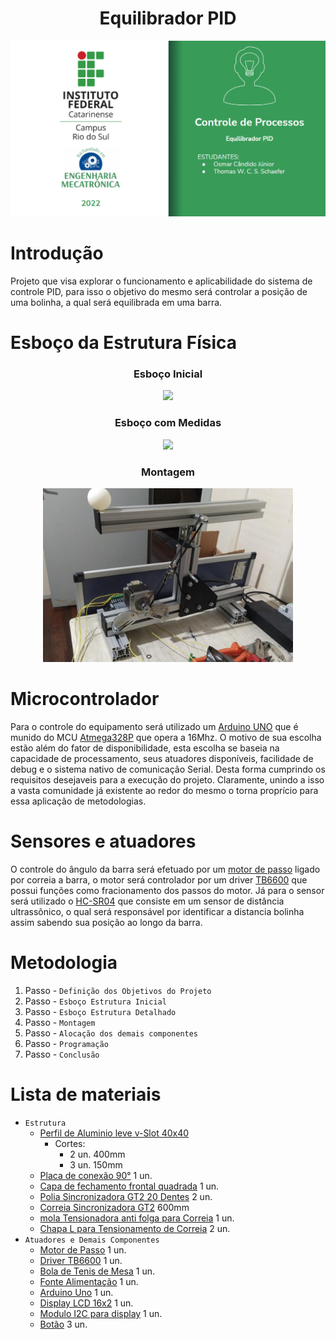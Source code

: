 <h1 align="center"> Equilibrador PID </h1>

![ALOW](Imagens/Logo.PNG)

# Introdução
Projeto que visa explorar o funcionamento e aplicabilidade do sistema de controle PID, para isso o objetivo do mesmo será controlar a posição de uma bolinha, a qual será equilibrada em uma barra.

# Esboço da Estrutura Física
<div align="center">  
  <h3>Esboço Inicial</h3>
  <img src="https://github.com/osmar-candido/Equilibrador-PID/blob/32d471ab13c34fbf4f6023804e4090dc3f51ee7b/Imagens/Esbo%C3%A7oSemMedidas.jpg" width="400">
  
  <h3>Esboço com Medidas</h3>
  <img src="https://github.com/osmar-candido/Equilibrador-PID/blob/32d471ab13c34fbf4f6023804e4090dc3f51ee7b/Imagens/Esbo%C3%A7oComMedidas.jpg" width="400">
  
  <h3 aling="left">Montagem</h3>
  <img src="https://github.com/osmar-candido/Equilibrador-PID/blob/73b7af5404ce1d5f0cc2963a7992429d506e0d20/Imagens/MontagemInicial.jpg" width="400">
</div>

# Microcontrolador
Para o controle do equipamento será utilizado um [Arduino UNO]() que é munido do MCU [Atmega328P]() que opera a 16Mhz. 
O motivo de sua escolha estão além do fator de disponibilidade, esta escolha se baseia na capacidade de processamento, seus atuadores disponíveis, facilidade de debug e o sistema nativo de comunicação Serial. Desta forma cumprindo os requisitos desejaveis para a execução do projeto. Claramente, unindo a isso a vasta comunidade já existente ao redor do mesmo o torna proprício para essa aplicação de metodologias.

# Sensores e atuadores
O controle do ângulo da barra será efetuado por um [motor de passo]() ligado por correia a barra, o motor será controlador por um driver [TB6600](https://www.mcielectronics.cl/website_MCI/static/documents/TB6600_data_sheet.pdf) que possui funções como fracionamento dos passos do motor.
Já para o sensor será utilizado o [HC-SR04](https://storage.googleapis.com/baudaeletronicadatasheet/HC-SR04.pdf) que consiste em um sensor de distância ultrassônico, o qual será responsável por identificar a distancia bolinha assim sabendo sua posição ao longo da barra.

# Metodologia
1. Passo - `Definição dos Objetivos do Projeto`
2. Passo - `Esboço Estrutura Inicial`
3. Passo - `Esboço Estrutura Detalhado`
4. Passo - `Montagem`
5. Passo - `Alocação dos demais componentes`
6. Passo - `Programação`
7. Passo - `Conclusão`

# Lista de materiais
 - `Estrutura`
   - [Perfil de Aluminio leve v-Slot 40x40]()
     - Cortes: 
       -  2 un. 400mm
       -  3 un. 150mm
   - [Placa de conexão 90°]() 1 un.
   - [Capa de fechamento frontal quadrada]() 1 un.
   - [Polia Sincronizadora GT2 20 Dentes]() 2 un.
   - [Correia Sincronizadora GT2]() 600mm
   - [mola Tensionadora anti folga para Correia]() 1 un.
   - [Chapa L para Tensionamento de Correia]() 2 un.
 - `Atuadores e Demais Componentes`
   - [Motor de Passo]() 1 un.
   - [Driver TB6600]() 1 un.  
   - [Bola de Tenis de Mesa]() 1 un.  
   - [Fonte Alimentação]() 1 un.  
   - [Arduino Uno]() 1 un.  
   - [Display LCD 16x2]() 1 un.  
   - [Modulo I2C para display]() 1 un.  
   - [Botão](https://pt.aliexpress.com/item/1005001865063570.html?spm=a2g0o.productlist.0.0.30387d35B8lVv0&algo_pvid=47c8a6da-a321-4caf-8b6b-58afc68bd679&algo_exp_id=47c8a6da-a321-4caf-8b6b-58afc68bd679-28&pdp_ext_f=%7B%22sku_id%22%3A%2212000017981726696%22%7D&pdp_npi=2%40dis%21BRL%21%2140.34%21%21%21%21%21%400bb0622c16521390021906905e5017%2112000017981726696%21sea) 3 un.  











